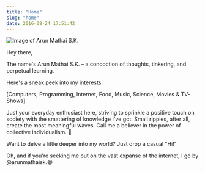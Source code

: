 ```yaml
---
title: "Home"
slug: "home"
date: 2016-08-24 17:51:42
---
```


![Image of Arun Mathai S.K.](/PFPs/arun_edge_detection.jpg)

Hey there,

The name's Arun Mathai S.K. – a concoction of thoughts, tinkering, and perpetual learning.

Here's a sneak peek into my interests:

[Computers, Programming, Internet, Food, Music, Science, Movies & TV-Shows].

Just your everyday enthusiast here, striving to sprinkle a positive touch on society with the smattering of knowledge I've got. 
Small ripples, after all, create the most meaningful waves. Call me a believer in the power of collective individualism. 🤷

Want to delve a little deeper into my world? Just drop a casual "Hi!"

Oh, and if you're seeking me out on the vast expanse of the internet, I go by @arunmathaisk.😄
